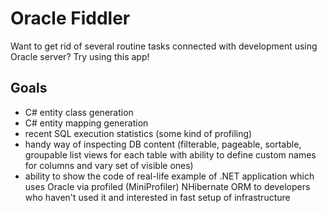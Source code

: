 # Oracle Fiddler #

Want to get rid of several routine tasks connected with development using Oracle server? Try using this app!

## Goals ##

* C# entity class generation
* C# entity mapping generation
* recent SQL execution statistics (some kind of profiling)
* handy way of inspecting DB content (filterable, pageable, sortable, groupable list views for each table with ability to define custom names for columns and vary set of visible ones)
* ability to show the code of real-life example of .NET application which uses Oracle via profiled (MiniProfiler) NHibernate ORM to developers who haven't used it and interested in fast setup of infrastructure
